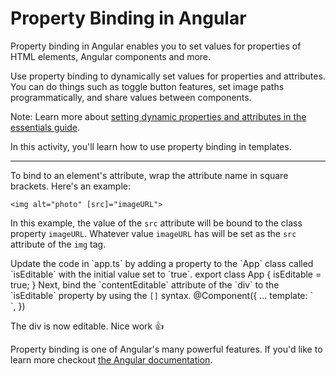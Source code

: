# Property Binding in Angular

Property binding in Angular enables you to set values for properties of HTML elements, Angular components and more.

Use property binding to dynamically set values for properties and attributes. You can do things such as toggle button features, set image paths programmatically, and share values between components.

Note: Learn more about [setting dynamic properties and attributes in the essentials guide](/essentials/templates#setting-dynamic-properties-and-attributes).

In this activity, you'll learn how to use property binding in templates.

<hr />

To bind to an element's attribute, wrap the attribute name in square brackets. Here's an example:

```angular-html
<img alt="photo" [src]="imageURL">
```

In this example, the value of the `src` attribute will be bound to the class property `imageURL`. Whatever value `imageURL` has will be set as the `src` attribute of the `img` tag.

<docs-workflow>

<docs-step title="Add a property called `isEditable`" header="app.ts" language="ts">
Update the code in `app.ts` by adding a property to the `App` class called `isEditable` with the initial value set to `true`.

<docs-code highlight="[2]">
export class App {
  isEditable = true;
}
</docs-code>
</docs-step>

<docs-step title="Bind to `contentEditable`" header="app.ts" language="ts">
Next, bind the `contentEditable` attribute of the `div` to the `isEditable` property by using the <code aria-label="square brackets">[]</code> syntax.

<docs-code highlight="[3]" language="angular-ts">
@Component({
  ...
  template: `<div [contentEditable]="isEditable"></div>`,
})
</docs-code>
</docs-step>

</docs-workflow>

The div is now editable. Nice work 👍

Property binding is one of Angular's many powerful features. If you'd like to learn more checkout [the Angular documentation](guide/templates/property-binding).
